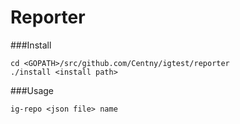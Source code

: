 Reporter
======
###Install

```
cd <GOPATH>/src/github.com/Centny/igtest/reporter
./install <install path>
```

###Usage

```
ig-repo <json file> name
```